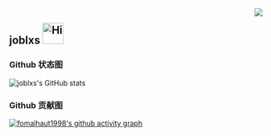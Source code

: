 <img align="right" src="https://count.getloli.com/get/@:joblxs?theme=moebooru">

## joblxs <img src="https://emojis.slackmojis.com/emojis/images/1588866973/8934/hellokittydance.gif?1588866973" alt="Hi" width="42" /> 


### Github 状态图
![joblxs's GitHub stats](https://github-readme-stats.vercel.app/api?username=joblxs&show_icons=true&theme=tokyonight)

### Github 贡献图
[![fomalhaut1998's github activity graph](https://github-readme-activity-graph.vercel.app/graph?username=joblxs&theme=react)](https://github.com/ashutosh00710/github-readme-activity-graph)


<!--
![Visitor Count](https://profile-counter.glitch.me/joblxs/count.svg)

**joblxs/joblxs** is a ✨ _special_ ✨ repository because its `README.md` (this file) appears on your GitHub profile.

Here are some ideas to get you started:

- 🔭 I’m currently working on ...
- 🌱 I’m currently learning ...
- 👯 I’m looking to collaborate on ...
- 🤔 I’m looking for help with ...
- 💬 Ask me about ...
- 📫 How to reach me: ...
- 😄 Pronouns: ...
- ⚡ Fun fact: ...
-->
